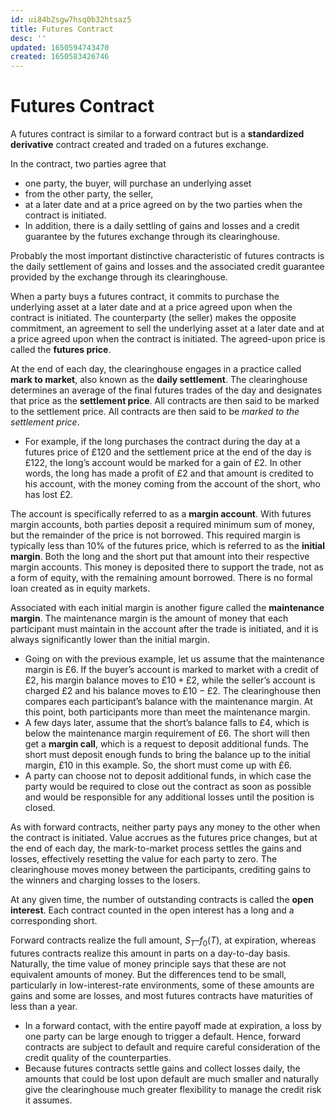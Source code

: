 ```yaml
---
id: ui84b2sgw7hsq0b32htsaz5
title: Futures Contract
desc: ''
updated: 1650594743470
created: 1650583426746
---
```

# Futures Contract

A futures contract is similar to a forward contract but is a **standardized derivative** contract created and traded on a futures exchange. 

In the contract, two parties agree that 
- one party, the buyer, will purchase an underlying asset 
- from the other party, the seller, 
- at a later date and at a price agreed on by the two parties when the contract is initiated. 
- In addition, there is a daily settling of gains and losses and a credit guarantee by the futures exchange through its clearinghouse.

Probably the most important distinctive characteristic of futures contracts is the daily settlement of gains and losses and the associated credit guarantee provided by the exchange through its clearinghouse.

When a party buys a futures contract, it commits to purchase the underlying asset at a later date and at a price agreed upon when the contract is initiated. The counterparty (the seller) makes the opposite commitment, an agreement to sell the underlying asset at a later date and at a price agreed upon when the contract is initiated. The agreed-upon price is called the **futures price**.

At the end of each day, the clearinghouse engages in a practice called **mark to market**, also known as the **daily settlement**. The clearinghouse determines an average of the final futures trades of the day and designates that price as the **settlement price**. All contracts are then said to be marked to the settlement price. All contracts are then said to be *marked to the settlement price*.
- For example, if the long purchases the contract during the day at a futures price of £120 and the settlement price at the end of the day is £122, the long’s account would be marked for a gain of £2. In other words, the long has made a profit of £2 and that amount is credited to his account, with the money coming from the account of the short, who has lost £2.

The account is specifically referred to as a **margin account**. With futures margin accounts, both parties deposit a required minimum sum of money, but the remainder of the price is not borrowed. This required margin is typically less than 10% of the futures price, which is referred to as the **initial margin**. Both the long and the short put that amount into their respective margin accounts. This money is deposited there to support the trade, not as a form of equity, with the remaining amount borrowed. There is no formal loan created as in equity markets.

Associated with each initial margin is another figure called the **maintenance margin**. The maintenance margin is the amount of money that each participant must maintain in the account after the trade is initiated, and it is always significantly lower than the initial margin.
- Going on with the previous example, let us assume that the maintenance margin is £6. If the buyer’s account is marked to market with a credit of £2, his margin balance moves to $£10 + £2$, while the seller’s account is charged £2 and his balance moves to $£10 - £2$. The clearinghouse then compares each participant’s balance with the maintenance margin. At this point, both participants more than meet the maintenance margin.
- A few days later, assume that the short’s balance falls to £4, which is below the maintenance margin requirement of £6. The short will then get a **margin call**, which is a request to deposit additional funds. The short must deposit enough funds to bring the balance up to the initial margin, £10 in this example. So, the short must come up with £6.
- A party can choose not to deposit additional funds, in which case the party would be required to close out the contract as soon as possible and would be responsible for any additional losses until the position is closed.

As with forward contracts, neither party pays any money to the other when the contract is initiated. Value accrues as the futures price changes, but at the end of each day, the mark-to-market process settles the gains and losses, effectively resetting the value for each party to zero. The clearinghouse moves money between the participants, crediting gains to the winners and charging losses to the losers.

At any given time, the number of outstanding contracts is called the **open interest**. Each contract counted in the open interest has a long and a corresponding short.

Forward contracts realize the full amount, $S_T – f_0(T)$, at expiration, whereas futures contracts realize this amount in parts on a day-to-day basis. Naturally, the time value of money principle says that these are not equivalent amounts of money. But the differences tend to be small, particularly in low-interest-rate environments, some of these amounts are gains and some are losses, and most futures contracts have maturities of less than a year.
- In a forward contact, with the entire payoff made at expiration, a loss by one party can be large enough to trigger a default. Hence, forward contracts are subject to default and require careful consideration of the credit quality of the counterparties.
- Because futures contracts settle gains and collect losses daily, the amounts that could be lost upon default are much smaller and naturally give the clearinghouse much greater flexibility to manage the credit risk it assumes.